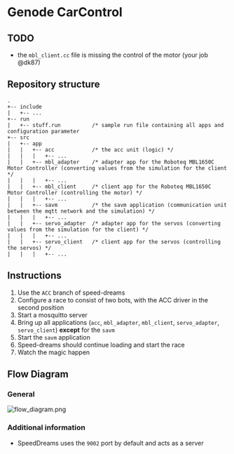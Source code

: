 # Genode CarControl

## TODO
- the `mbl_client.cc` file is missing the control of the motor (your job @dk87)

## Repository structure
```
.
+-- include
|   +-- ...
+-- run
|   +-- stuff.run          /* sample run file containing all apps and configuration parameter
+-- src
|   +-- app
|   |   +-- acc            /* the acc unit (logic) */
|   |   |   +-- ...
|   |   +-- mbl_adapter    /* adapter app for the Roboteq MBL1650C Motor Controller (converting values from the simulation for the client */
|   |   |   +-- ...
|   |   +-- mbl_client     /* client app for the Roboteq MBL1650C Motor Controller (controlling the motor) */
|   |   |   +-- ...
|   |   +-- savm           /* the savm application (communication unit between the mqtt network and the simulation) */
|   |   |   +-- ...
|   |   +-- servo_adapter  /* adapter app for the servos (converting values from the simulation for the client) */
|   |   |   +-- ...
|   |   +-- servo_client   /* client app for the servos (controlling the servos) */
|   |   |   +-- ...
```

## Instructions
1. Use the `ACC` branch of speed-dreams
2. Configure a race to consist of two bots, with the ACC driver in the second position
3. Start a mosquitto server
4. Bring up all applications (`acc`, `mbl_adapter`, `mbl_client`, `servo_adapter`, `servo_client`) **except** for the `savm`
5. Start the `savm` application
6. Speed-dreams should continue loading and start the race
7. Watch the magic happen

## Flow Diagram
### General
![flow_diagram.png](https://github.com/irgendwie/genode-CarControl/raw/master/flow_diagram.png)

### Additional information
- SpeedDreams uses the `9002` port by default and acts as a server

